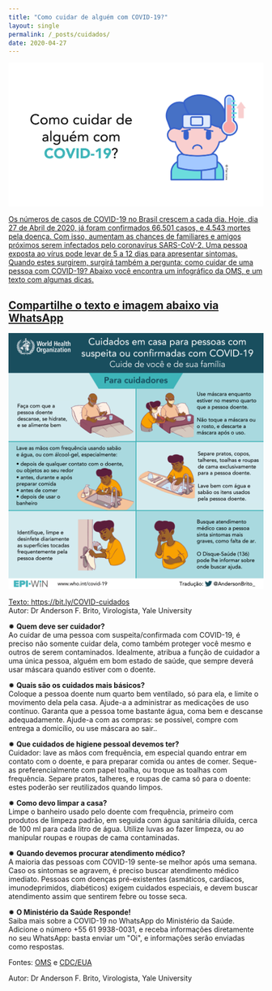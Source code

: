 ```yaml
---
title: "Como cuidar de alguém com COVID-19?"
layout: single
permalink: /_posts/cuidados/
date: 2020-04-27
---
```


<a href="https://bit.ly/COVID-cuidados"><img src="/assets/images/cuidados_capa.png" width="700">

Os números de casos de COVID-19 no Brasil crescem a cada dia. Hoje, dia 27 de Abril de 2020, já foram confirmados 66.501 casos, e 4.543 mortes pela doença. Com isso, aumentam as chances de familiares e amigos próximos serem infectados pelo coronavírus SARS-CoV-2. Uma pessoa exposta ao vírus pode levar de 5 a 12 dias para apresentar sintomas. Quando estes surgirem, surgirá também a pergunta: como cuidar de uma pessoa com COVID-19? Abaixo você encontra um infográfico da OMS, e um texto com algumas dicas.

## Compartilhe o texto e imagem abaixo via WhatsApp

<img src="/assets/images/cuidados.png">

Texto: <https://bit.ly/COVID-cuidados><br>
Autor: Dr Anderson F. Brito, Virologista, Yale University


✹ **Quem deve ser cuidador?**<br />
Ao cuidar de uma pessoa com suspeita/confirmada com COVID-19, é preciso não somente cuidar dela, como também proteger você mesmo e outros de serem contaminados. Idealmente, atribua a função de cuidador a uma única pessoa, alguém em bom estado de saúde, que sempre deverá usar máscara quando estiver com o doente.


✹ **Quais são os cuidados mais básicos?**<br />
Coloque a pessoa doente num quarto bem ventilado, só para ela, e limite o movimento dela pela casa. Ajude-a a administrar as medicações de uso contínuo. Garanta que a pessoa tome bastante água, coma bem e descanse adequadamente. Ajude-a com as compras: se possível, compre com entrega a domicílio, ou use máscara ao sair..


✹ **Que cuidados de higiene pessoal devemos ter?**<br />
Cuidador: lave as mãos com frequência, em especial quando entrar em contato com o doente, e para preparar comida ou antes de comer. Seque-as preferencialmente com papel toalha, ou troque as toalhas com frequência. Separe pratos, talheres, e roupas de cama só para o doente: estes poderão ser reutilizados quando limpos.


✹ **Como devo limpar a casa?**<br />
Limpe o banheiro usado pelo doente com frequência, primeiro com produtos de limpeza padrão, em seguida com água sanitária diluída, cerca de 100 ml para cada litro de água. Utilize luvas ao fazer limpeza, ou ao manipular roupas e roupas de cama contaminadas.


✹ **Quando devemos procurar atendimento médico?**<br />
A maioria das pessoas com COVID-19 sente-se melhor após uma semana. Caso os sintomas se agravem, é preciso buscar atendimento médico imediato. Pessoas com doenças pré-existentes (asmáticos, cardíacos, imunodeprimidos, diabéticos) exigem cuidados especiais, e devem buscar atendimento assim que sentirem febre ou tosse seca.


✹ **O Ministério da Saúde Responde!**<br />
Saiba mais sobre a COVID-19 no WhatsApp do Ministério da Saúde. Adicione o número +55 61 9938-0031, e receba informações diretamente no seu WhatsApp: basta enviar um "Oi", e informações serão enviadas como respostas.


Fontes: [OMS](https://apps.who.int/iris/rest/bitstreams/1272288/retrieve) e [CDC/EUA](https://www.cdc.gov/coronavirus/2019-ncov/if-you-are-sick/care-for-someone.html)


Autor: Dr Anderson F. Brito, Virologista, Yale University
